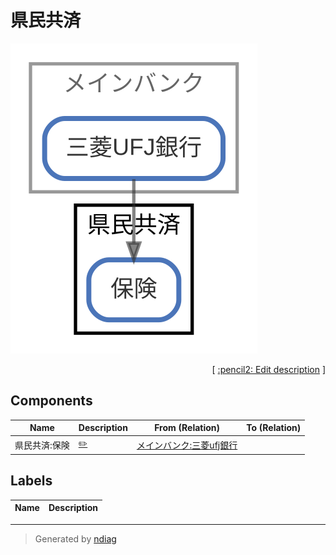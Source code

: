 # 県民共済

![view](node-県民共済.svg)



<p align="right">
  [ <a href="../ndiag.descriptions/_node-県民共済.md">:pencil2: Edit description</a> ]
</p>

## Components

| Name | Description | From (Relation) | To (Relation) |
| --- | --- | --- | --- |
| 県民共済:保険 |  <a href="../ndiag.descriptions/_component-県民共済_保険.md">:pencil2:</a> | [メインバンク:三菱ufj銀行](node-メインバンク.md) |  |

## Labels

| Name | Description |
| --- | --- |

---

> Generated by [ndiag](https://github.com/k1LoW/ndiag)
